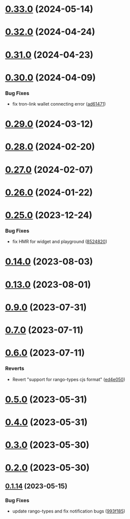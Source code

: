 # [0.33.0](https://github.com/rango-exchange/rango-client/compare/provider-tron-link@0.32.0...provider-tron-link@0.33.0) (2024-05-14)



# [0.32.0](https://github.com/rango-exchange/rango-client/compare/provider-tron-link@0.31.0...provider-tron-link@0.32.0) (2024-04-24)



# [0.31.0](https://github.com/rango-exchange/rango-client/compare/provider-tron-link@0.30.0...provider-tron-link@0.31.0) (2024-04-23)



# [0.30.0](https://github.com/rango-exchange/rango-client/compare/provider-tron-link@0.29.0...provider-tron-link@0.30.0) (2024-04-09)


### Bug Fixes

* fix tron-link wallet connecting error ([ad61471](https://github.com/rango-exchange/rango-client/commit/ad614712d4a22a86164d6decf820fef19ff45f3c))



# [0.29.0](https://github.com/rango-exchange/rango-client/compare/provider-tron-link@0.28.0...provider-tron-link@0.29.0) (2024-03-12)



# [0.28.0](https://github.com/rango-exchange/rango-client/compare/provider-tron-link@0.27.0...provider-tron-link@0.28.0) (2024-02-20)



# [0.27.0](https://github.com/rango-exchange/rango-client/compare/provider-tron-link@0.26.0...provider-tron-link@0.27.0) (2024-02-07)



# [0.26.0](https://github.com/rango-exchange/rango-client/compare/provider-tron-link@0.25.0...provider-tron-link@0.26.0) (2024-01-22)



# [0.25.0](https://github.com/rango-exchange/rango-client/compare/provider-tron-link@0.23.0...provider-tron-link@0.25.0) (2023-12-24)


### Bug Fixes

* fix HMR for widget and playground ([8524820](https://github.com/rango-exchange/rango-client/commit/8524820f10cf0b8921f3db0c4f620ff98daa4103))



# [0.14.0](https://github.com/rango-exchange/rango-client/compare/provider-tron-link@0.13.0...provider-tron-link@0.14.0) (2023-08-03)



# [0.13.0](https://github.com/rango-exchange/rango-client/compare/provider-tron-link@0.12.0...provider-tron-link@0.13.0) (2023-08-01)



# [0.9.0](https://github.com/rango-exchange/rango-client/compare/provider-tron-link@0.8.0...provider-tron-link@0.9.0) (2023-07-31)



# [0.7.0](https://github.com/rango-exchange/rango-client/compare/provider-tron-link@0.6.0...provider-tron-link@0.7.0) (2023-07-11)



# [0.6.0](https://github.com/rango-exchange/rango-client/compare/provider-tron-link@0.5.0...provider-tron-link@0.6.0) (2023-07-11)


### Reverts

* Revert "support for rango-types cjs format" ([ed4e050](https://github.com/rango-exchange/rango-client/commit/ed4e050bfc0dcde7aeffa6b0d73b02080a5721eb))



# [0.5.0](https://github.com/rango-exchange/rango-client/compare/provider-tron-link@0.4.0...provider-tron-link@0.5.0) (2023-05-31)



# [0.4.0](https://github.com/rango-exchange/rango-client/compare/provider-tron-link@0.3.0...provider-tron-link@0.4.0) (2023-05-31)



# [0.3.0](https://github.com/rango-exchange/rango-client/compare/provider-tron-link@0.2.0...provider-tron-link@0.3.0) (2023-05-30)



# [0.2.0](https://github.com/rango-exchange/rango-client/compare/provider-tron-link@0.1.15...provider-tron-link@0.2.0) (2023-05-30)



## [0.1.14](https://github.com/rango-exchange/rango-client/compare/provider-tron-link@0.1.13...provider-tron-link@0.1.14) (2023-05-15)


### Bug Fixes

* update rango-types and fix notification bugs ([993f185](https://github.com/rango-exchange/rango-client/commit/993f185e0b8c5e5e15a2c65ba2d85d1f9c8daa90))




